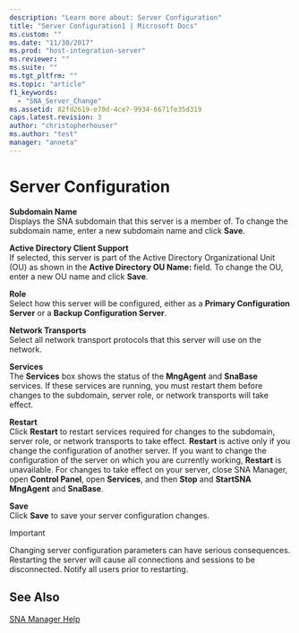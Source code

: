 ```yaml
---
description: "Learn more about: Server Configuration"
title: "Server Configuration1 | Microsoft Docs"
ms.custom: ""
ms.date: "11/30/2017"
ms.prod: "host-integration-server"
ms.reviewer: ""
ms.suite: ""
ms.tgt_pltfrm: ""
ms.topic: "article"
f1_keywords: 
  - "SNA_Server_Change"
ms.assetid: 82fd2619-e70d-4ce7-9934-6671fe35d319
caps.latest.revision: 3
author: "christopherhouser"
ms.author: "test"
manager: "anneta"
---
```

# Server Configuration
**Subdomain Name**  
 Displays the SNA subdomain that this server is a member of. To change the subdomain name, enter a new subdomain name and click **Save**.  
  
 **Active Directory Client Support**  
 If selected, this server is part of the Active Directory Organizational Unit (OU) as shown in the **Active Directory OU Name:** field. To change the OU, enter a new OU name and click **Save**.  
  
 **Role**  
 Select how this server will be configured, either as a **Primary Configuration Server** or a **Backup Configuration Server**.  
  
 **Network Transports**  
 Select all network transport protocols that this server will use on the network.  
  
 **Services**  
 The **Services** box shows the status of the **MngAgent** and **SnaBase** services. If these services are running, you must restart them before changes to the subdomain, server role, or network transports will take effect.  
  
 **Restart**  
 Click **Restart** to restart services required for changes to the subdomain, server role, or network transports to take effect. **Restart** is active only if you change the configuration of another server. If you want to change the configuration of the server on which you are currently working, **Restart** is unavailable. For changes to take effect on your server, close SNA Manager, open **Control Panel**, open **Services**, and then **Stop** and **StartSNA MngAgent** and **SnaBase**.  
  
 **Save**  
 Click **Save** to save your server configuration changes.  
  
> [!IMPORTANT]
>  Changing server configuration parameters can have serious consequences. Restarting the server will cause all connections and sessions to be disconnected. Notify all users prior to restarting.  
  
## See Also  
 [SNA Manager Help](../core/sna-manager-help1.md)
